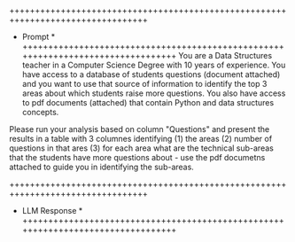 +++++++++++++++++++++++++++++++++++++++++++++++++++++++++++++++++++++++++++++++++
+ Prompt                                                                        *
+++++++++++++++++++++++++++++++++++++++++++++++++++++++++++++++++++++++++++++++++
You are a Data Structures teacher in a Computer Science Degree with 10 years of experience. You have access to a database of students questions (document attached) and you want to use that source of information to identify the top 3 areas about which students raise more questions. You also have access to pdf documents (attached) that contain Python and data structures concepts. 

Please run your analysis based on column "Questions" and present the results in a table with 3 columnes identifying (1) the areas (2) number of questions in that ares (3) for each area what are the technical sub-areas that the students have more questions about - use the pdf documetns attached to guide you in identifying the sub-areas.

+++++++++++++++++++++++++++++++++++++++++++++++++++++++++++++++++++++++++++++++++
+ LLM Response                                                                  *
+++++++++++++++++++++++++++++++++++++++++++++++++++++++++++++++++++++++++++++++++
